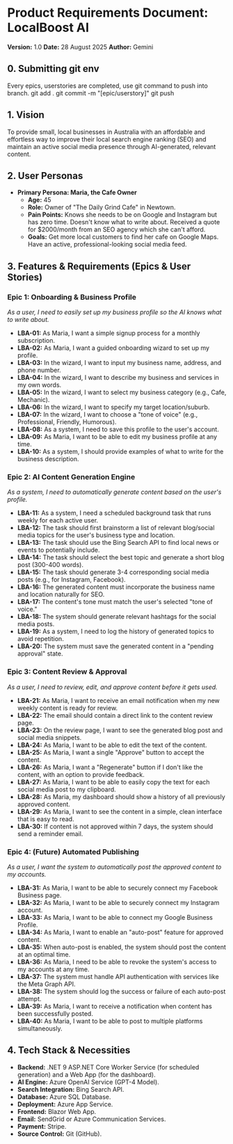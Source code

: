 # Product Requirements Document: LocalBoost AI

**Version:** 1.0
**Date:** 28 August 2025
**Author:** Gemini

## 0. Submitting git env
Every epics, userstories are completed, use git command to push into branch.
git add .
git commit -m "[epic/userstory]"
git push

## 1. Vision
To provide small, local businesses in Australia with an affordable and effortless way to improve their local search engine ranking (SEO) and maintain an active social media presence through AI-generated, relevant content.

## 2. User Personas
* **Primary Persona: Maria, the Cafe Owner**
    * **Age:** 45
    * **Role:** Owner of "The Daily Grind Cafe" in Newtown.
    * **Pain Points:** Knows she needs to be on Google and Instagram but has zero time. Doesn't know what to write about. Received a quote for $2000/month from an SEO agency which she can't afford.
    * **Goals:** Get more local customers to find her cafe on Google Maps. Have an active, professional-looking social media feed.

## 3. Features & Requirements (Epics & User Stories)

### Epic 1: Onboarding & Business Profile
*As a user, I need to easily set up my business profile so the AI knows what to write about.*
- **LBA-01:** As Maria, I want a simple signup process for a monthly subscription.
- **LBA-02:** As Maria, I want a guided onboarding wizard to set up my profile.
- **LBA-03:** In the wizard, I want to input my business name, address, and phone number.
- **LBA-04:** In the wizard, I want to describe my business and services in my own words.
- **LBA-05:** In the wizard, I want to select my business category (e.g., Cafe, Mechanic).
- **LBA-06:** In the wizard, I want to specify my target location/suburb.
- **LBA-07:** In the wizard, I want to choose a "tone of voice" (e.g., Professional, Friendly, Humorous).
- **LBA-08:** As a system, I need to save this profile to the user's account.
- **LBA-09:** As Maria, I want to be able to edit my business profile at any time.
- **LBA-10:** As a system, I should provide examples of what to write for the business description.

### Epic 2: AI Content Generation Engine
*As a system, I need to automatically generate content based on the user's profile.*
- **LBA-11:** As a system, I need a scheduled background task that runs weekly for each active user.
- **LBA-12:** The task should first brainstorm a list of relevant blog/social media topics for the user's business type and location.
- **LBA-13:** The task should use the Bing Search API to find local news or events to potentially include.
- **LBA-14:** The task should select the best topic and generate a short blog post (300-400 words).
- **LBA-15:** The task should generate 3-4 corresponding social media posts (e.g., for Instagram, Facebook).
- **LBA-16:** The generated content must incorporate the business name and location naturally for SEO.
- **LBA-17:** The content's tone must match the user's selected "tone of voice."
- **LBA-18:** The system should generate relevant hashtags for the social media posts.
- **LBA-19:** As a system, I need to log the history of generated topics to avoid repetition.
- **LBA-20:** The system must save the generated content in a "pending approval" state.

### Epic 3: Content Review & Approval
*As a user, I need to review, edit, and approve content before it gets used.*
- **LBA-21:** As Maria, I want to receive an email notification when my new weekly content is ready for review.
- **LBA-22:** The email should contain a direct link to the content review page.
- **LBA-23:** On the review page, I want to see the generated blog post and social media snippets.
- **LBA-24:** As Maria, I want to be able to edit the text of the content.
- **LBA-25:** As Maria, I want a single "Approve" button to accept the content.
- **LBA-26:** As Maria, I want a "Regenerate" button if I don't like the content, with an option to provide feedback.
- **LBA-27:** As Maria, I want to be able to easily copy the text for each social media post to my clipboard.
- **LBA-28:** As Maria, my dashboard should show a history of all previously approved content.
- **LBA-29:** As Maria, I want to see the content in a simple, clean interface that is easy to read.
- **LBA-30:** If content is not approved within 7 days, the system should send a reminder email.

### Epic 4: (Future) Automated Publishing
*As a user, I want the system to automatically post the approved content to my accounts.*
- **LBA-31:** As Maria, I want to be able to securely connect my Facebook Business page.
- **LBA-32:** As Maria, I want to be able to securely connect my Instagram account.
- **LBA-33:** As Maria, I want to be able to connect my Google Business Profile.
- **LBA-34:** As Maria, I want to enable an "auto-post" feature for approved content.
- **LBA-35:** When auto-post is enabled, the system should post the content at an optimal time.
- **LBA-36:** As Maria, I need to be able to revoke the system's access to my accounts at any time.
- **LBA-37:** The system must handle API authentication with services like the Meta Graph API.
- **LBA-38:** The system should log the success or failure of each auto-post attempt.
- **LBA-39:** As Maria, I want to receive a notification when content has been successfully posted.
- **LBA-40:** As Maria, I want to be able to post to multiple platforms simultaneously.

## 4. Tech Stack & Necessities
* **Backend:** .NET 9 ASP.NET Core Worker Service (for scheduled generation) and a Web App (for the dashboard).
* **AI Engine:** Azure OpenAI Service (GPT-4 Model).
* **Search Integration:** Bing Search API.
* **Database:** Azure SQL Database.
* **Deployment:** Azure App Service.
* **Frontend:** Blazor Web App.
* **Email:** SendGrid or Azure Communication Services.
* **Payment:** Stripe.
* **Source Control:** Git (GitHub).